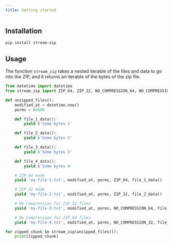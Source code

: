 ```yaml
---
title: Getting started
---
```



## Installation

```bash
pip install stream-zip
```


## Usage

The function `stream_zip` takes a nested iterable of the files and data to go into the ZIP, and it returns an iterable of the bytes of the zip file.

```python
from datetime import datetime
from stream_zip import ZIP_64, ZIP_32, NO_COMPRESSION_64, NO_COMPRESSION_32, stream_zip

def unzipped_files():
    modified_at = datetime.now()
    perms = 0o600

    def file_1_data():
        yield b'Some bytes 1'

    def file_2_data():
        yield b'Some bytes 2'

    def file_3_data():
        yield b'Some bytes 3'

    def file_4_data():
        yield b'Some bytes 4'

    # ZIP_64 mode
    yield 'my-file-1.txt', modified_at, perms, ZIP_64, file_1_data()

    # ZIP_32 mode
    yield 'my-file-2.txt', modified_at, perms, ZIP_32, file_2_data()

    # No compression for ZIP_32 files
    yield 'my-file-3.txt', modified_at, perms, NO_COMPRESSION_64, file_3_data()

    # No compression for ZIP_64 files
    yield 'my-file-4.txt', modified_at, perms, NO_COMPRESSION_32, file_4_data()

for zipped_chunk in stream_zip(unzipped_files()):
    print(zipped_chunk)
```
